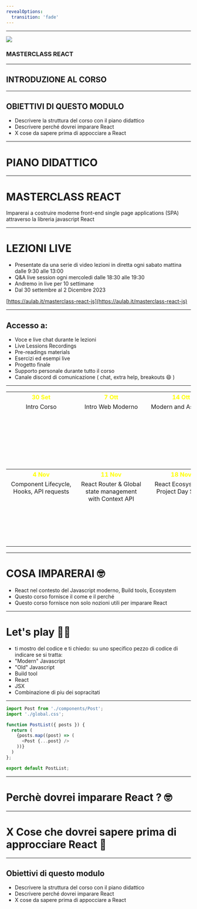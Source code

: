 ```yaml
---
revealOptions:
  transition: 'fade'
---
```


---

<img src="https://aulab.it/img/logo-aulab-horizontal-white.png">
<h3 class="r-fit-text">MASTERCLASS REACT</h3>


---

## INTRODUZIONE AL CORSO

---

## OBIETTIVI DI QUESTO MODULO 

* Descrivere la struttura del corso con il piano didattico<!-- .element: class="fragment" -->
* Descrivere perché dovrei imparare React  <!-- .element: class="fragment" -->
* X cose da sapere prima di appocciare a React <!-- .element: class="fragment" -->

---

# PIANO DIDATTICO

----

# MASTERCLASS REACT 

Imparerai a costruire moderne front-end single page applications (SPA) attraverso la libreria javascript React <!-- .element: class="fragment" --> 


----

# LEZIONI LIVE 

* Presentate da una serie di video lezioni in diretta ogni sabato mattina dalle 9:30 alle 13:00  <!-- .element: class="fragment" -->
* Q&A live session ogni mercoledi dalle 18:30 alle 19:30   <!-- .element: class="fragment" -->
* Andremo in live per 10 settimane  <!-- .element: class="fragment" -->
* Dal 30 settembre al 2 Dicembre 2023  <!-- .element: class="fragment" -->


[https://aulab.it/masterclass-react-js](https://aulab.it/masterclass-react-js) <!-- .element: class="fragment" -->

----

## Accesso a: 

* Voce e live chat durante le lezioni  <!-- .element: class="fragment" -->
* Live Lessions Recordings  <!-- .element: class="fragment" -->
* Pre-readings materials  <!-- .element: class="fragment" -->
* Esercizi ed esempi live   <!-- .element: class="fragment" -->
* Progetto finale   <!-- .element: class="fragment" -->
* Supporto personale durante tutto il corso  <!-- .element: class="fragment" -->
* Canale discord di comunicazione ( chat, extra help, breakouts 😄 )  <!-- .element: class="fragment" -->

----

<table style="width:100%">
  <tr>
    <th style="color: yellow; text-align: center;">30 Set</th>
    <th style="color: yellow; text-align: center;">7 Ott</th>
    <th style="color: yellow; text-align: center;">14 Ott</th>
    <th style="color: yellow; text-align: center;">21 Ott</th>
    <th style="color: yellow; text-align: center;">28 Ott</th>
  </tr>
  <tr>
    <td>
      <div style="width:175px; height: 175px; text-align: center;">
        Intro Corso <!-- .element: class="fragment" -->
      </div>
    </td>
    <td>
      <div style="width:175px; height: 175px; text-align: center;">
        Intro Web Moderno <!-- .element: class="fragment" -->
      </div>
    </td>
    <td>
      <div style="width:175px; height: 175px; text-align: center;">
        Modern and Async Js <!-- .element: class="fragment" -->
      </div>
    </td>
     <td>
      <div style="width:175px; height: 175px; text-align: center;">
        Intro React + Vite & JSX & Components <!-- .element: class="fragment" -->
      </div>
    </td>
     <td>
      <div style="width:175px; height: 175px; text-align: center;">
        Styling, React form basics <!-- .element: class="fragment" -->
      </div>
    </td>
  </tr>
  <tr>
    <th style="color: yellow; text-align: center;">4 Nov</th>
    <th style="color: yellow; text-align: center;">11 Nov</th>
    <th style="color: yellow; text-align: center;">18 Nov</th>
    <th style="color: yellow; text-align: center;">25 Nov</th>
    <th style="color: yellow; text-align: center;">2 Dic</th>
  </tr>
  <tr>
    <td>
      <div style="width:175px; height: 175px; text-align: center;">
        Component Lifecycle, Hooks, API requests <!-- .element: class="fragment" -->
      </div>
    </td>
    <td>
      <div style="width:175px; height: 175px; text-align: center;">
        React Router & Global state management with Context API <!-- .element: class="fragment" -->
      </div>
    </td>
    <td>
      <div style="width:175px; height: 175px; text-align: center;">
        React Ecosystem & Project Day Setup <!-- .element: class="fragment" -->
      </div>
    </td>
     <td>
      <div style="width:175px; height: 175px; text-align: center;">
        Project Day  <!-- .element: class="fragment" -->
      </div>
    </td>
     <td>
      <div style="width:175px; height: 175px; text-align: center;">
        Project Day <!-- .element: class="fragment" -->
      </div>
    </td>
  </tr>

</table>


----

# COSA IMPARERAI 🤓

* React nel contesto del Javascript moderno, Build tools, Ecosystem <!-- .element: class="fragment" -->
* Questo corso fornisce il come e il perché <!-- .element: class="fragment" -->
* Questo corso fornisce non solo nozioni utili per imparare React <!-- .element: class="fragment" -->

----

# Let's play ⛹🏻

* ti mostro del codice e ti chiedo: su uno specifico pezzo di codice di indicare se si tratta: <!-- .element: class="fragment" -->
* "Modern" Javascript <!-- .element: class="fragment" -->
* "Old" Javascript <!-- .element: class="fragment" -->
* Build tool <!-- .element: class="fragment" -->
* React <!-- .element: class="fragment" -->
* JSX <!-- .element: class="fragment" -->
* Combinazione di piu dei sopracitati <!-- .element: class="fragment" -->

----


```js [0|1|2|4|6-8|12]
import Post from './components/Post';
import './global.css';

function PostList({ posts }) {
  return (
    {posts.map((post) => (
      <Post {...post} />
    ))}
  )
};

export default PostList; 

```

---

# Perchè dovrei imparare React ? 🤓

---

# X Cose che dovrei sapere prima di approcciare React 🥸

---

## Obiettivi di questo modulo

* Descrivere la struttura del corso con il piano didattico<!-- .element: class="fragment" -->
* Descrivere perché dovrei imparare React  <!-- .element: class="fragment" -->
* X cose da sapere prima di appocciare a React <!-- .element: class="fragment" -->
